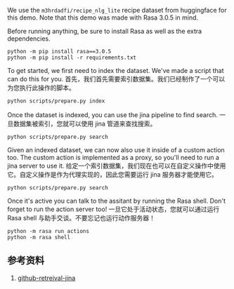 We use the `m3hrdadfi/recipe_nlg_lite` recipe dataset from huggingface for this demo. Note that this demo was made with Rasa 3.0.5 in mind.

Before running anything, be sure to install Rasa as well as the extra dependencies.

```
python -m pip install rasa==3.0.5
python -m pip install -r requirements.txt
```

To get started, we first need to index the dataset. We've made a script that can do this for you. 
首先，我们首先需要索引数据集。我们已经制作了一个可以为您执行此操作的脚本。
```
python scripts/prepare.py index
```

Once the dataset is indexed, you can use the jina pipeline to find search.
一旦数据集被索引，您就可以使用 jina 管道来查找搜索。
```
python scripts/prepare.py search
```

Given an indexed dataset, we can now also use it inside of a custom action too. The custom action is implemented as a proxy, so you'll need to run a jina server to use it.
给定一个索引数据集，我们现在也可以在自定义操作中使用它。自定义操作是作为代理实现的，因此您需要运行 jina 服务器才能使用它。
```
python scripts/prepare.py search
```

Once it's active you can talk to the assitant by running the Rasa shell. Don't forget to run the action server too!
一旦它处于活动状态，您就可以通过运行 Rasa shell 与助手交谈。不要忘记也运行动作服务器！
```
python -m rasa run actions
python -m rasa shell
```

## 参考资料
1. [github-retreival-jina](https://github.com/RasaHQ/rasa-action-examples/tree/main/retreival-jina)